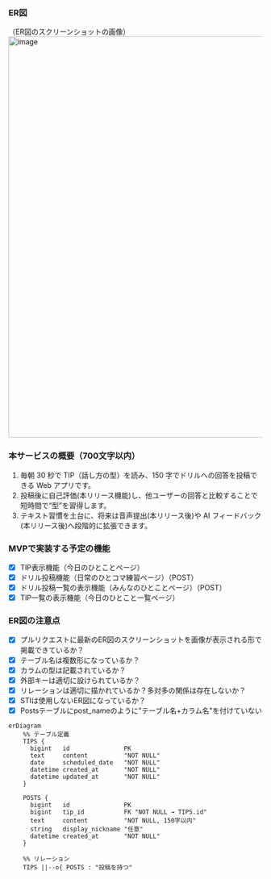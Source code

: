 ### ER図
（ER図のスクリーンショットの画像）
<img width="593" height="796" alt="image" src="https://github.com/user-attachments/assets/141f836c-3a86-48c3-9eb4-c6b0575199c2" />


### 本サービスの概要（700文字以内）
1. 毎朝 30 秒で TIP（話し方の型）を読み、150 字でドリルへの回答を投稿できる Web アプリです。
2. 投稿後に自己評価(本リリース機能)し、他ユーザーの回答と比較することで短時間で“型”を習得します。
3. テキスト習慣を土台に、将来は音声提出(本リリース後)や AI フィードバック(本リリース後)へ段階的に拡張できます。

### MVPで実装する予定の機能
- [x]  TIP表示機能（今日のひとことページ）
- [x]  ドリル投稿機能（日常のひとコマ練習ページ）（POST）
- [x]  ドリル投稿一覧の表示機能（みんなのひとことページ）（POST）
- [x]  TIP一覧の表示機能（今日のひとこと一覧ページ）

### ER図の注意点
- [x] プルリクエストに最新のER図のスクリーンショットを画像が表示される形で掲載できているか？
- [x] テーブル名は複数形になっているか？
- [x] カラムの型は記載されているか？
- [x] 外部キーは適切に設けられているか？
- [x] リレーションは適切に描かれているか？多対多の関係は存在しないか？
- [x] STIは使用しないER図になっているか？
- [x] Postsテーブルにpost_nameのように"テーブル名+カラム名"を付けていない

```mermaid
erDiagram
    %% テーブル定義
    TIPS {
      bigint   id               PK
      text     content          "NOT NULL"
      date     scheduled_date   "NOT NULL"
      datetime created_at       "NOT NULL"
      datetime updated_at       "NOT NULL"
    }

    POSTS {
      bigint   id               PK
      bigint   tip_id           FK "NOT NULL → TIPS.id"
      text     content          "NOT NULL, 150字以内"
      string   display_nickname "任意"
      datetime created_at       "NOT NULL"
    }

    %% リレーション
    TIPS ||--o{ POSTS : "投稿を持つ"

```
